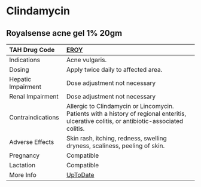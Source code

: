 # Clindamycin

## Royalsense acne gel 1% 20gm

| TAH Drug Code      | [EROY](https://www.tahsda.org.tw/drugs/hissearch.php?drug_code=EROY)                                                                        |
|:-------------------|:--------------------------------------------------------------------------------------------------------------------------------------------|
| Indications        | Acne vulgaris.                                                                                                                              |
| Dosing             | Apply twice daily to affected area.                                                                                                         |
| Hepatic Impairment | Dose adjustment not necessary                                                                                                               |
| Renal Impairment   | Dose adjustment not necessary                                                                                                               |
| Contraindications  | Allergic to Clindamycin or Lincomycin. Patients with a history of regional enteritis, ulcerative colitis, or antibiotic-associated colitis. |
| Adverse Effects    | Skin rash, itching, redness, swelling dryness, scaliness, peeling of skin.                                                                  |
| Pregnancy          | Compatible                                                                                                                                  |
| Lactation          | Compatible                                                                                                                                  |
| More Info          | [UpToDate](https://www.uptodate.com/contents/clindamycin-drug-information)                                                                  |

